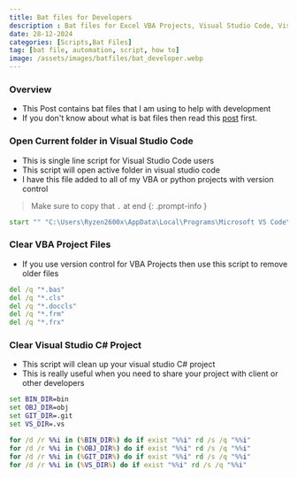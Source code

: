 ```yaml
---
title: Bat files for Developers
description : Bat files for Excel VBA Projects, Visual Studio Code, Visual Studio
date: 28-12-2024
categories: [Scripts,Bat Files]
tag: [bat file, automation, script, how to]
image: /assets/images/batfiles/bat_developer.webp
---
```


### Overview
- This Post contains bat files that I am using to help with development
- If you don't know about what is bat files then read this [post](/posts/bat-files-introduction/) first.

### Open Current folder in Visual Studio Code
- This is single line script for Visual Studio Code users
- This script will open active folder in visual studio code
- I have this file added to all of my VBA or python projects with version control 

<!-- markdownlint-capture -->
<!-- markdownlint-disable -->
> Make sure to copy that `.` at end
{: .prompt-info }
<!-- markdownlint-restore -->

```bat
start "" "C:\Users\Ryzen2600x\AppData\Local\Programs\Microsoft VS Code\Code.exe" .
```

### Clear VBA Project Files
- If you use version control for VBA Projects then use this script to remove older files

```bat
del /q "*.bas"
del /q "*.cls"
del /q "*.doccls"
del /q "*.frm"
del /q "*.frx"
```

### Clear Visual Studio C# Project
- This script will clean up your visual studio C# project
- This is really useful when you need to share your project with client or other developers

```bat
set BIN_DIR=bin
set OBJ_DIR=obj
set GIT_DIR=.git
set VS_DIR=.vs

for /d /r %%i in (%BIN_DIR%) do if exist "%%i" rd /s /q "%%i"
for /d /r %%i in (%OBJ_DIR%) do if exist "%%i" rd /s /q "%%i"
for /d /r %%i in (%GIT_DIR%) do if exist "%%i" rd /s /q "%%i"
for /d /r %%i in (%VS_DIR%) do if exist "%%i" rd /s /q "%%i"
```